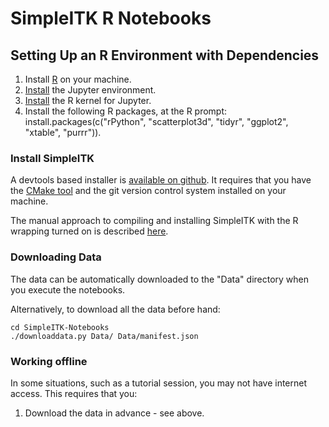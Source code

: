 # SimpleITK R Notebooks

## Setting Up an R Environment with Dependencies

1. Install [R](https://www.r-project.org/) on your machine.
2. [Install](http://jupyter.readthedocs.org/en/latest/install.html) the Jupyter environment.
3. [Install](https://github.com/IRkernel/IRkernel) the R kernel for Jupyter.
4. Install the following R packages, at the R prompt: install.packages(c("rPython", "scatterplot3d", "tidyr", "ggplot2", "xtable", "purrr")).


### Install SimpleITK

A devtools based installer is [available on github](https://github.com/SimpleITK/SimpleITKRInstaller). It requires that you have the [CMake tool](https://cmake.org/) and the git version control system installed on your machine.

The manual approach to compiling and installing SimpleITK with the R wrapping turned on is described [here](http://www.itk.org/Wiki/SimpleITK/GettingStarted#Build_It_Yourself).


### Downloading Data

The data can be automatically downloaded to the "Data" directory when you execute the notebooks.

Alternatively, to download all the data before hand:

    cd SimpleITK-Notebooks
    ./downloaddata.py Data/ Data/manifest.json

### Working offline

In some situations, such as a tutorial session, you may not have internet access. This requires that you:

1. Download the data in advance - see above.
